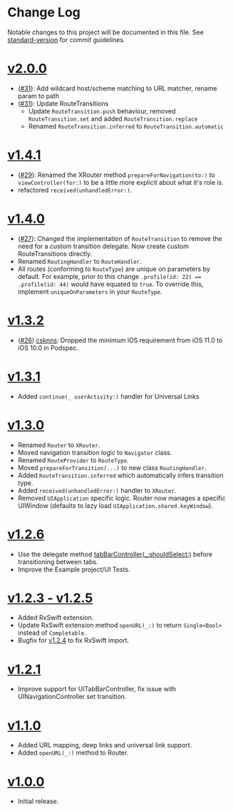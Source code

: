 # Change Log

Notable changes to this project will be documented in this file. See [standard-version](https://github.com/conventional-changelog/standard-version) for commit guidelines.

# [v2.0.0](https://github.com/hubrioAU/XRouter/releases/tag/2.0.0)
- ([#31](https://github.com/hubrioAU/XRouter/pull/31)): Add wildcard host/scheme matching to URL matcher, rename param to path
- ([#31](https://github.com/hubrioAU/XRouter/pull/31)): Update RouteTransitions
  - Update `RouteTransition.push` behaviour, removed `RouteTransition.set` and added `RouteTransition.replace`
  - Renamed `RouteTransition.inferred` to `RouteTransition.automatic`

# [v1.4.1](https://github.com/hubrioAU/XRouter/releases/tag/1.4.1)
- ([#29](https://github.com/hubrioAU/XRouter/pull/29)): Renamed the XRouter method `prepareForNavigation(to:)` to `viewController(for:)` to be a little more explicit about what it's role is.
- refactored `received(unhandledError:)`.

# [v1.4.0](https://github.com/hubrioAU/XRouter/releases/tag/1.4.0)
- ([#27](https://github.com/hubrioAU/XRouter/pull/27)): Changed the implementation of `RouteTransition` to remove the need for a custom transition delegate. Now create custom RouteTransitions directly.
- Renamed `RoutingHandler` to `RouteHandler`.
- All routes (conforming to `RouteType`) are unique on parameters by default. For example, prior to this change `.profile(id: 22) == .profile(id: 44)` would have equated to `true`. To override this, implement `uniqueOnParameters` in your `RouteType`.

# [v1.3.2](https://github.com/hubrioAU/XRouter/releases/tag/1.3.2)
- ([#26](https://github.com/hubrioAU/XRouter/pull/26)) [csknns](https://github.com/csknns): Dropped the minimum iOS requirement from iOS 11.0 to iOS 10.0 in Podspec.

# [v1.3.1](https://github.com/hubrioAU/XRouter/releases/tag/1.3.1)
- Added `continue(_ userActivity:)` handler for Universal Links

# [v1.3.0](https://github.com/hubrioAU/XRouter/releases/tag/1.3.0)
- Renamed `Router` to `XRouter`.
- Moved navigation transition logic to `Navigator` class.
- Renamed `RouteProvider` to `RouteType`.
- Moved `prepareForTransition(...)` to new class `RoutingHandler`.
- Added `RouteTransition.inferred` which automatically infers transition type.
- Added `received(unhandledError:)` handler to `XRouter`.
- Removed `UIApplication` specific logic. Router now manages a specific UIWindow (defaults to lazy load `UIApplication.shared.keyWindow`).

# [v1.2.6](https://github.com/hubrioAU/XRouter/releases/tag/1.2.6)
- Use the delegate method [tabBarController(_:shouldSelect:)](https://developer.apple.com/documentation/uikit/uitabbarcontrollerdelegate/1621166-tabbarcontroller) before transitioning between tabs.
- Improve the Example project/UI Tests.

# [v1.2.3 - v1.2.5](https://github.com/hubrioAU/XRouter/releases/tag/1.2.4)
- Added RxSwift extension.
- Update RxSwift extension method `openURL(_:)` to return `Single<Bool>` instead of `Completable`.
- Bugfix for [v1.2.4](https://github.com/hubrioAU/XRouter/releases/tag/1.2.4) to fix RxSwift import.

# [v1.2.1](https://github.com/hubrioAU/XRouter/releases/tag/1.2.1)
- Improve support for UITabBarController, fix issue with UINavigationController set transition.

# [v1.1.0](https://github.com/hubrioAU/XRouter/releases/tag/1.1.0)
- Added URL mapping, deep links and universal link support.
- Added `openURL(_:)` method to Router.

# [v1.0.0](https://github.com/hubrioAU/XRouter/releases/tag/1.0.0)
- Initial release.
